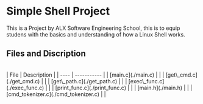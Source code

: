 # Simple Shell Project

This is a Project by ALX Software Engineering School, this is to equip studens with the basics and understanding of how a Linux Shell works.

## Files and Discription
<br>
| File | Description |
| ---- | ----------- |
| [main.c](./main.c) |  |
| [get\_cmd.c](./get_cmd.c) |  |
| [get\_path.c](./get_path.c) |  |
| [exec\_func.c](./exec_func.c) |  |
| [print_func.c](./print_func.c) |  |
| [main.h](./main.h) |  |
| [cmd_tokenizer.c](./cmd_tokenizer.c) |  |
